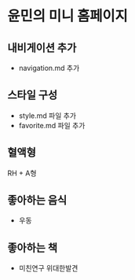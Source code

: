 # 윤민의 미니 홈페이지

## 내비게이션 추가

- navigation.md 추가

## 스타일 구성

- style.md 파일 추가
- favorite.md 파일 추가

## 혈액형

RH + A형

## 좋아하는 음식

- 우동

## 좋아하는 책

- 미친연구 위대한발견
